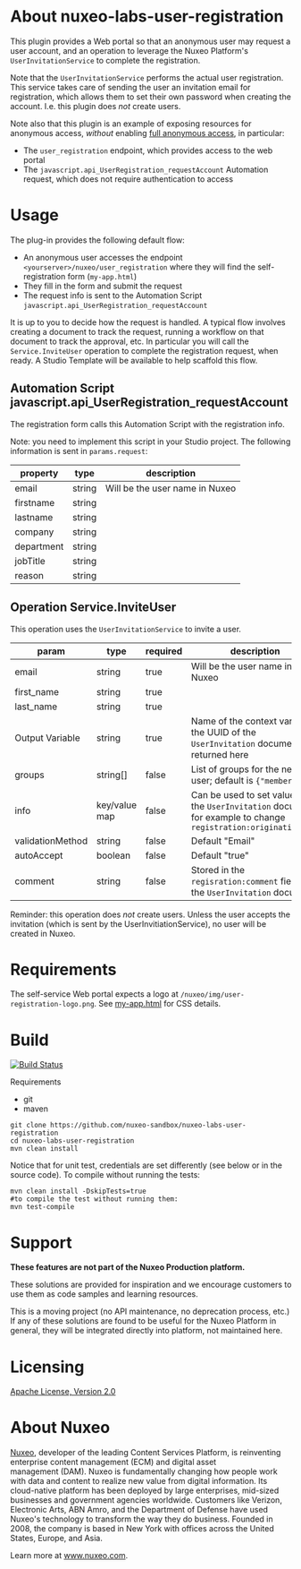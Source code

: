# About nuxeo-labs-user-registration

This plugin provides a Web portal so that an anonymous user may request a user account, and an operation to leverage the Nuxeo Platform's ``UserInvitationService`` to complete the registration.

Note that the ``UserInvitationService`` performs the actual user registration. This service takes care of sending the user an invitation email for registration, which allows them to set their own password when creating the account. I.e. this plugin does *not* create users.

Note also that this plugin is an example of exposing resources for anonymous access, *without* enabling [full anonymous access](https://doc.nuxeo.com/n/4X8), in particular:

* The `user_registration` endpoint, which provides access to the web portal
* The `javascript.api_UserRegistration_requestAccount` Automation request, which does not require authentication to access

# Usage

The plug-in provides the following default flow:

* An anonymous user accesses the endpoint `<yourserver>/nuxeo/user_registration` where they will find the self-registration form (`my-app.html`)
* They fill in the form and submit the request
* The request info is sent to the Automation Script `javascript.api_UserRegistration_requestAccount`

It is up to you to decide how the request is handled. A typical flow involves creating a document to track the request, running a workflow on that document to track the approval, etc. In particular you will call the `Service.InviteUser` operation to complete the registration request, when ready. A Studio Template will be available to help scaffold this flow.

## Automation Script javascript.api_UserRegistration_requestAccount

The registration form calls this Automation Script with the registration info.

Note: you need to implement this script in your Studio project. The following information is sent in `params.request`:

property | type | description
--- | --- | ---
email | string | Will be the user name in Nuxeo
firstname | string |
lastname | string |
company | string |
department | string |
jobTitle | string |
reason | string |

## Operation Service.InviteUser

This operation uses the `UserInvitationService` to invite a user.

param | type | required | description
--- | --- | --- | ---
email | string | true | Will be the user name in Nuxeo
first_name | string | true
last_name | string | true
Output Variable | string | true | Name of the context variable; the UUID of the `UserInvitation` document is returned here
groups | string[] | false | List of groups for the new user; default is `{"members"}`
info | key/value map | false | Can be used to set values on the `UserInvitation` document, for example to change `registration:originatingUser`
validationMethod | string | false | Default "Email"
autoAccept | boolean | false | Default "true"
comment | string | false | Stored in the `regisration:comment` field of the `UserInvitation` document

Reminder: this operation does _not_ create users. Unless the user accepts the invitation (which is sent by the UserInvitiationService), no user will be created in Nuxeo.

# Requirements

The self-service Web portal expects a logo at `/nuxeo/img/user-registration-logo.png`. See [my-app.html](nuxeo-labs-user-registration-web/src/my-app.html) for CSS details.

# Build

[![Build Status](https://qa.nuxeo.org/jenkins/buildStatus/icon?job=Sandbox/sandbox_nuxeo-labs-user-registration-master)](https://qa.nuxeo.org/jenkins/job/Sandbox/job/sandbox_nuxeo-labs-user-registration-master/)

Requirements

- git
- maven

```
git clone https://github.com/nuxeo-sandbox/nuxeo-labs-user-registration
cd nuxeo-labs-user-registration
mvn clean install
```
Notice that for unit test, credentials are set differently (see below or in the source code). To compile without running the tests:

```
mvn clean install -DskipTests=true
#to compile the test without running them:
mvn test-compile
```

# Support

**These features are not part of the Nuxeo Production platform.**

These solutions are provided for inspiration and we encourage customers to use them as code samples and learning resources.

This is a moving project (no API maintenance, no deprecation process, etc.) If any of these solutions are found to be useful for the Nuxeo Platform in general, they will be integrated directly into platform, not maintained here.


# Licensing

[Apache License, Version 2.0](http://www.apache.org/licenses/LICENSE-2.0)


# About Nuxeo

[Nuxeo](www.nuxeo.com), developer of the leading Content Services Platform, is reinventing enterprise content management (ECM) and digital asset management (DAM). Nuxeo is fundamentally changing how people work with data and content to realize new value from digital information. Its cloud-native platform has been deployed by large enterprises, mid-sized businesses and government agencies worldwide. Customers like Verizon, Electronic Arts, ABN Amro, and the Department of Defense have used Nuxeo's technology to transform the way they do business. Founded in 2008, the company is based in New York with offices across the United States, Europe, and Asia.

Learn more at www.nuxeo.com.

